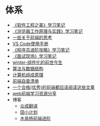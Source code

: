 # 体系

- [《软件工程之美》学习笔记][501]
- [《浏览器工作原理与实践》学习笔记][502]
- [一些关于前端的思考][503]
- [VS Code使用手册][504]
- [《程序员进阶攻略》学习笔记][505]
- [《面试现场》学习笔记][506]
- [winter-组件化的前世今生][507]
- [算法与数据结构][508]
- [计算机组成原理][509]
- [前端自查清单](https://mp.weixin.qq.com/s/A8YyeM2N2MP23gEMzVLesw)
- [一个合格(优秀)的前端都应该阅读这些文章](https://juejin.im/post/5d387f696fb9a07eeb13ea60)
- [web前端学习资源分享](https://juejin.im/post/5a0c1956f265da430a501f51#heading-2)
- 博客
    - [众成翻译](https://www.zcfy.cc/entry)
    - [田小计划](https://www.cnblogs.com/wilber2013/)
    - [木易杨前端进阶](https://muyiy.vip/)





[501]: https://github.com/jiangxia/FE-Knowledge/blob/master/posts/其他/《软件工程之美》学习笔记.md
[502]: https://github.com/jiangxia/FE-Knowledge/blob/master/posts/其他/浏览器工作原理.md
[503]: https://github.com/jiangxia/FE-Knowledge/blob/master/posts/其他/一些关于前端的思考.md
[504]: https://www.yuque.com/mingyi-8nuow/rm3h54/gdf9cq
[505]: https://github.com/jiangxia/FE-Knowledge/blob/master/posts/其他/《程序员进阶攻略》学习笔记.md
[506]: https://github.com/jiangxia/FE-Knowledge/blob/master/posts/其他/《面试现场》学习笔记.md
[507]: https://github.com/jiangxia/FE-Knowledge/blob/master/posts/其他/winter-组件化的前世今生.md
[508]: https://github.com/jiangxia/FE-Knowledge/blob/master/posts/其他/算法与数据结构.md
[509]: https://github.com/jiangxia/FE-Knowledge/blob/master/posts/其他/计算机组成原理.md
